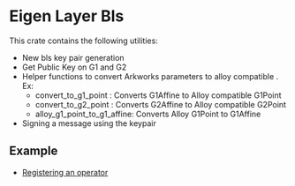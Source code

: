 # Eigen Layer Bls 

This crate contains the following utilities:

- New bls key pair generation 
- Get Public Key on G1 and G2
- Helper functions to convert Arkworks parameters to alloy compatible . Ex:
    - convert_to_g1_point : Converts G1Affine to Alloy compatible G1Point
    - convert_to_g2_point : Converts G2Affine to Alloy compatible G2Point
    - alloy_g1_point_to_g1_affine: Converts Alloy G1Point to G1Affine
- Signing a message using the keypair

## Example 
- [Registering an operator](https://github.com/Layr-Labs/eigensdk-rs/blob/main/examples/avsregistry-write/examples/register_operator_in_quorum_with_avs_registry_coordinator.rs) 